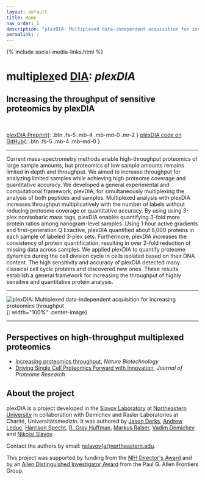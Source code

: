 ```yaml
---
layout: default
title: Home
nav_order: 1
description: "plexDIA: Multiplexed data-independent acquisition for increasing proteomics throughput"
permalink: /
---
```

{% include social-media-links.html %}

# multi<u>plex</u>ed <u>DIA</u>: *plexDIA*
<!-- {: .fs-6 .fw-300}  {: .fs-9 } -->

## Increasing the throughput of sensitive proteomics by plexDIA

&nbsp;


[plexDIA Preprint][plexDIA_Article]{: .btn .fs-5 .mb-4 .mb-md-0 .mr-2 }
[plexDIA code on GitHub][plexDIA_Code]{: .btn .fs-5 .mb-4 .mb-md-0 }

------------

Current mass-spectrometry methods enable high-throughput proteomics of large sample amounts, but proteomics of low sample amounts remains limited in depth and throughput. We aimed to increase throughput for analyzing limited samples while achieving high proteome coverage and quantitative accuracy. We developed a general experimental and computational framework, plexDIA, for simultaneously multiplexing the analysis of both peptides and samples. Multiplexed analysis with plexDIA increases throughput multiplicatively with the number of labels without reducing proteome coverage or quantitative accuracy. By using using 3-plex nonisobaric mass tags, plexDIA enables quantifying 3-fold more protein ratios among nanogram-level samples. Using 1 hour active gradients and first-generation Q Exactive, plexDIA quantified about 8,000 proteins in each sample of labeled 3-plex sets. Furthermore, plexDIA increases the consistency of protein quantification, resulting in over 2-fold reduction of missing data across samples. We applied plexDIA to quantify proteome dynamics during the cell division cycle in cells isolated based on their DNA content. The high sensitivity and accuracy of plexDIA detected many classical cell cycle proteins and discovered new ones. These results establish a general framework for increasing the throughput of highly sensitive and quantitative protein analysis.  

------------


![plexDIA: Multiplexed data-independent acquisition for increasing proteomics throughput]({{site.baseurl}}/mass-spec/Figures/plexDIA.png){: width="100%" .center-image}

------------



## Perspectives on high-throughput multiplexed proteomics
* [Increasing proteomics throughput](https://www.nature.com/articles/s41587-021-00881-z), *Nature Biotechnology*
* [Driving Single Cell Proteomics Forward with Innovation](https://pubmed.ncbi.nlm.nih.gov/34597050/), *Journal of Proteome Research*



## About the project

plexDIA is a project developed in the [Slavov Laboratory](http://slavovlab.net) at [Northeastern University](https://www.northeastern.edu/) in collaboration with Demichev and Rasler Laboratories at Charité, Universitätsmedizin. It was authored by [Jason Derks](https://slavovlab.net/people.htm), [Andrew Leduc](http://andrewdleduc.com/), [Harrison Specht](http://harrisonspecht.com), [R. Gray Huffman](https://slavovlab.net/people.htm), [Markus Ralser](https://www.crick.ac.uk/research/labs/markus-ralser), [Vadim Demichev](https://github.com/vdemichev) and [Nikolai Slavov](https://coe.northeastern.edu/people/slavov-nikolai/).   


Contact the authors by email: [nslavov\{at\}northeastern.edu](mailto:nslavov@northeastern.edu).

This project was supported by funding from the [NIH Director's Award](https://projectreporter.nih.gov/project_info_description.cfm?aid=9167004&icde=31336575) and by an [Allen Distinguished Investigator Award](https://alleninstitute.org/what-we-do/frontiers-group/distinguished-investigators/projects/tracking-proteome-dynamics-single-cells) from the Paul G. Allen Frontiers Group.


[plexDIA_Article]: https://doi.org/10.1101/2021.11.03.467007 "Multiplexed data-independent acquisition by plexDIA"
[plexDIA_Code]: https://github.com/SlavovLab/plexDIA "plexDIA data analysis pipeline repository"
